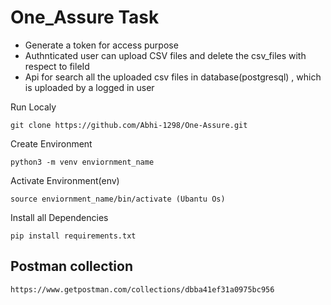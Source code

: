 # One_Assure Task 

* Generate a token for access purpose 
* Authnticated user can upload CSV files and delete the csv_files with respect to fileId
* Api for search all the uploaded csv files in database(postgresql) , which is uploaded by a logged in user



Run Localy
```
git clone https://github.com/Abhi-1298/One-Assure.git
```
Create Environment
```
python3 -m venv enviornment_name
```
Activate Environment(env)
```
source enviornment_name/bin/activate (Ubantu Os)
```
Install all Dependencies
```
pip install requirements.txt
```
## Postman collection 
```
https://www.getpostman.com/collections/dbba41ef31a0975bc956
```

